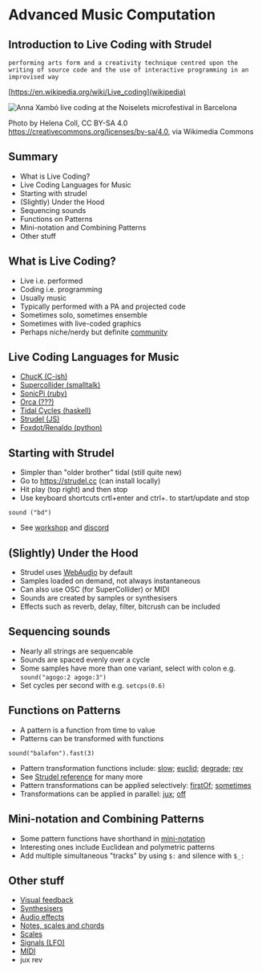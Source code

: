 # Advanced Music Computation
## Introduction to Live Coding with Strudel 


`performing arts form and a creativity technique centred upon the writing of source code and the use of interactive programming in an improvised way`

[https://en.wikipedia.org/wiki/Live_coding](wikipedia)



![Anna Xambó live coding at the Noiselets microfestival in Barcelona](https://upload.wikimedia.org/wikipedia/commons/0/07/Anna_Xamb%C3%B3_live_coding_at_the_Noiselets_microfestival_in_Barcelona.jpg)

Photo by Helena Coll, CC BY-SA 4.0 <https://creativecommons.org/licenses/by-sa/4.0>, via Wikimedia Commons


## Summary

- What is Live Coding?
- Live Coding Languages for Music
- Starting with strudel
- (Slightly) Under the Hood
- Sequencing sounds
- Functions on Patterns
- Mini-notation and Combining Patterns
- Other stuff


## What is Live Coding?


- Live i.e. performed
- Coding i.e. programming
- Usually music
- Typically performed with a PA and projected code
- Sometimes solo, sometimes ensemble
- Sometimes with live-coded graphics
- Perhaps niche/nerdy but definite [community](https://blog.toplap.org/)



## Live Coding Languages for Music

- [ChucK (C-ish)](http://chuck.cs.princeton.edu/)
- [Supercollider (smalltalk)](https://supercollider.github.io/)
- [SonicPi (ruby)](https://sonic-pi.net/)
- [Orca (???)](https://100r.co/site/orca.html)
- [Tidal Cycles (haskell)](https://tidalcycles.org/)
- [Strudel (JS)](https://strudel.cc/)
- [Foxdot/Renaldo (python)](https://github.com/e-lie/renardo)


## Starting with Strudel

- Simpler than "older brother" tidal (still quite new)
- Go to <https://strudel.cc> (can install locally)
- Hit play (top right) and then stop
- Use keyboard shortcuts crtl+enter and ctrl+. to start/update and stop

```sound ("bd")```

- See [workshop](https://strudel.cc/workshop/getting-started/) and [discord](https://discord.com/invite/HGEdXmRkzT)


## (Slightly) Under the Hood

- Strudel uses [WebAudio](https://developer.mozilla.org/en-US/docs/Web/API/Web_Audio_API) by default
- Samples loaded on demand, not always instantaneous
- Can also use OSC (for SuperCollider) or MIDI 
- Sounds are created by samples or synthesisers
- Effects such as reverb, delay, filter, bitcrush can be included


## Sequencing sounds

- Nearly all strings are sequencable
- Sounds are spaced evenly over a cycle
- Some samples have more than one variant, select with colon e.g. `sound("agogo:2 agogo:3")`
- Set cycles per second with e.g. `setcps(0.6)`


## Functions on Patterns

- A pattern is a function from time to value
- Patterns can be transformed with functions

```sound("balafon").fast(3)```

- Pattern transformation functions include: [slow](https://strudel.cc/learn/time-modifiers/#slow); [euclid](https://strudel.cc/learn/time-modifiers/#euclid); [degrade](https://strudel.cc/learn/random-modifiers/#degrade); [rev](https://strudel.cc/learn/time-modifiers/#rev)
- See [Strudel reference](https://strudel.cc/functions/intro/) for many more
- Pattern transformations can be applied selectively: [firstOf](https://strudel.cc/learn/conditional-modifiers/#firstof); [sometimes](https://strudel.cc/learn/random-modifiers/#sometimes)
- Transformations can be applied in parallel: [jux](https://strudel.cc/learn/effects/#jux); [off](https://strudel.cc/learn/accumulation/#off)



## Mini-notation and Combining Patterns

- Some pattern functions have shorthand in [mini-notation](https://strudel.cc/learn/mini-notation/)
- Interesting ones include Euclidean and polymetric patterns
- Add multiple simultaneous "tracks" by using `$:` and silence with `$_:`



## Other stuff

- [Visual feedback](https://strudel.cc/learn/visual-feedback/)
- [Synthesisers](https://strudel.cc/learn/synths/)
- [Audio effects](https://tidalcycles.org/docs/reference/audio_effects)
- [Notes, scales and chords](https://strudel.cc/learn/tonal/)
- [Scales](https://tidalcycles.org/docs/reference/harmony_melody)
- [Signals (LFO)](https://strudel.cc/learn/signals/)
- [MIDI](https://strudel.cc/learn/input-output/)
- jux rev
